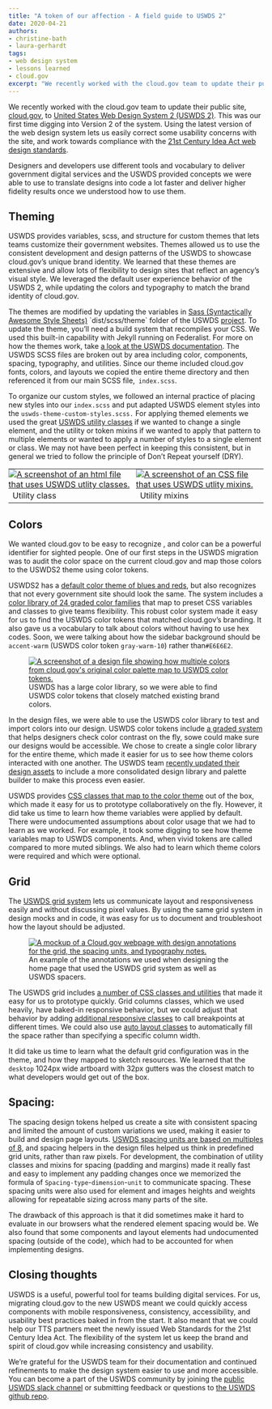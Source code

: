 ```yaml
---
title: "A token of our affection - A field guide to USWDS 2"
date: 2020-04-21
authors:
- christine-bath
- laura-gerhardt
tags:
- web design system
- lessons learned
- cloud.gov
excerpt: "We recently worked with the cloud.gov team to update their public site, cloud.gov, to United States Web Design System 2. The USWDS provided concepts we were able to use to translate designs into code a lot faster and deliver higher fidelity results once we understood how to use them."
---
```


We recently worked with the cloud.gov team to update their public site, [cloud.gov](https://cloud.gov/), to [United States Web Design System 2 (USWDS 2)](https://designsystem.digital.gov/). This was our first time digging into Version 2 of the system.
Using the latest version of the web design system lets us easily correct some usability concerns with the site, and work towards compliance with the [21st Century Idea Act web design standards](https://digital.gov/resources/21st-century-integrated-digital-experience-act/).

Designers and developers use different tools and vocabulary to deliver
government digital services and the USWDS provided concepts we were able
to use to translate designs into code a lot faster and deliver higher
fidelity results once we understood how to use them.

## Theming

USWDS provides variables, scss, and structure for custom themes that lets teams customize their government websites. Themes allowed us to use the consistent development and design patterns of the USWDS to showcase cloud.gov’s unique brand identity. We learned that these themes are extensive and allow lots of flexibility to design sites that reflect an agency’s visual style. We leveraged the default user experience behavior of the USWDS 2, while updating the colors and typography to match the brand identity of cloud.gov.

The themes are modified by updating the variables in [Sass (Syntactically Awesome Style Sheets)](https://en.wikipedia.org/wiki/Sass_(stylesheet_language))
`dist/scss/theme` folder of the USWDS
[project](https://designsystem.digital.gov/documentation/developers/#download).
To update the theme, you’ll need a build system that recompiles your CSS. We used this built-in capability with Jekyll running on Federalist.
For more on how the themes work, take [a look at the USWDS documentation](https://designsystem.digital.gov/documentation/developers/#customization-theming-and-tokens).
The USWDS SCSS files are broken out by area including color, components,
spacing, typography, and utilities. Since our theme included cloud.gov
fonts, colors, and layouts we copied the entire theme directory and then
referenced it from our main SCSS file,` index.scss`.

To organize our custom styles, we followed an internal practice of
placing new styles into our `index.scss` and put adapted USWDS element
styles into the `uswds-theme-custom-styles.scss.` For applying themed
elements we used the great [USWDS utility classes](https://designsystem.digital.gov/utilities/) if we wanted to
change a single element, and the utility or token mixins if we wanted to
apply that pattern to multiple elements or wanted to apply a number of
styles to a single element or class. We may not have been perfect in
keeping this consistent, but in general we tried to follow the principle
of Don’t Repeat yourself (DRY).

<table>
  <tr>
    <td style="width: 50%; padding: 0;">
  <a href="{{site.baseurl}}/assets/blog/web-design-standards/utility-classes.png">
    <img src="{{site.baseurl}}/assets/blog/web-design-standards/utility-classes.png" alt="A screenshot of an html file that uses USWDS utlity classes."/>
  </a>

</td>
    <td style="width: 50%; padding: 0;">
        <a href="{{site.baseurl}}/assets/blog/web-design-standards/utility-mixins.png">
    <img src="{{site.baseurl}}/assets/blog/web-design-standards/utility-mixins.png" alt="A screenshot of an CSS file that uses USWDS utlity mixins."/>
  </a>
    </td>
  </tr>
  <tr>
    <td>Utility class</td>
    <td>Utility mixins</td>
  </tr>
</table>


## Colors

We wanted cloud.gov to be easy to recognize , and color can be a
powerful identifier for sighted people. One of our first steps in the
USWDS migration was to audit the color space on the current cloud.gov
and map those colors to the USWDS2 theme using color tokens.

USWDS2 has a [default color theme of blues and reds](https://designsystem.digital.gov/design-tokens/color/theme-tokens/),
but also recognizes that not every government site should look the same.
The system includes a [color library of 24 graded color families](https://designsystem.digital.gov/design-tokens/color/system-tokens/)
that map to preset CSS variables and classes to give teams flexibility.
This robust color system made it easy for us to find the USWDS color
tokens that matched cloud.gov’s branding. It also gave us a vocabulary
to talk about colors without having to use hex codes. Soon, we were
talking about how the sidebar background should be `accent-warm` (USWDS color token `gray-warm-10`) rather than`#E6E6E2`.

<figure>
  <a href="{{site.baseurl}}/assets/blog/web-design-standards/cloud.gov-uswds-tokens.jpg">
    <img src="{{site.baseurl}}/assets/blog/web-design-standards/cloud.gov-uswds-tokens.jpg" alt="A screenshot of a design file showing how multiple colors from cloud.gov's original color palette map to USWDS color tokens."/>
  </a>
  <figcaption>USWDS has a large color library, so we were able to find USWDS color tokens that closely matched existing brand colors.</figcaption>
</figure>

In the design files, we were able to use the USWDS color library to test
and import colors into our design. USWDS color tokens include [a graded system](https://designsystem.digital.gov/design-tokens/color/overview/)
that helps designers check color contrast on the fly, sowe could make
sure our designs would be accessible. We chose to create a single color
library for the entire theme, which made it easier for us to see how
theme colors interacted with one another. The USWDS team [recently updated their design assets](https://github.com/uswds/uswds-for-designers/releases/tag/v2.0)
to include a more consolidated design library and palette builder to
make this process even easier.

USWDS provides [CSS classes that map to the color theme](https://designsystem.digital.gov/utilities/color/) out of the
box, which made it easy for us to prototype collaboratively on the fly.
However, it did take us time to learn how theme variables were applied
by default. There were undocumented assumptions about color usage that
we had to learn as we worked. For example, it took some digging to see
how theme variables map to USWDS components. And, when vivid tokens are
called compared to more muted siblings. We also had to learn which theme
colors were required and which were optional.

## Grid

The [USWDS grid system](https://designsystem.digital.gov/utilities/layout-grid/) lets
us communicate layout and responsiveness easily and without discussing
pixel values. By using the same grid system in design mocks and in code,
it was easy for us to document and troubleshoot how the layout should be
adjusted.

<figure>
  <a href="{{site.baseurl}}/assets/blog/web-design-standards/uswds2-grid.jpg">
    <img src="{{site.baseurl}}/assets/blog/web-design-standards/uswds2-grid.jpg" alt="A mockup of a Cloud.gov webpage with design annotations for the grid, the spacing units, and typography notes."/>
  </a>
  <figcaption>An example of the annotations we used when designing the home page that used the USWDS grid system as well as USWDS spacers.</figcaption>
</figure>

The USWDS grid includes [a number of CSS classes and utilities](https://designsystem.digital.gov/utilities/layout-grid/)
that made it easy for us to prototype quickly. Grid columns classes,
which we used heavily, have baked-in responsive behavior, but we could
adjust that behavior by adding [additional responsive classes](https://designsystem.digital.gov/utilities/layout-grid/#responsive-classes)
to call breakpoints at different times. We could also use [auto layout classes](https://designsystem.digital.gov/utilities/layout-grid/#auto-layout-columns)
to automatically fill the space rather than specifying a specific column width.

It did take us time to learn what the default grid configuration was in
the theme, and how they mapped to sketch resources. We learned that the
`desktop` 1024px wide artboard with 32px gutters was the closest match
to what developers would get out of the box.

## Spacing:

The spacing design tokens helped us create a site with consistent
spacing and limited the amount of custom variations we used, making it
easier to build and design page layouts. [USWDS spacing units are based on multiples of 8](https://designsystem.digital.gov/design-tokens/spacing-units/), and
spacing helpers in the design files helped us think in predefined grid
units, rather than raw pixels. For development, the combination of
utility classes and mixins for spacing (padding and margins) made it
really fast and easy to implement any padding changes once we memorized
the formula of `Spacing-type`-`dimension`-`unit` to communicate
spacing. These spacing units were also used for element and images
heights and weights allowing for repeatable sizing across many parts of
the site.

The drawback of this approach is that it did sometimes make it hard to
evaluate in our browsers what the rendered element spacing would be. We
also found that some components and layout elements had undocumented
spacing (outside of the code), which had to be accounted for when
implementing designs.

## Closing thoughts

USWDS is a useful, powerful tool for teams building digital services.
For us, migrating cloud.gov to the new USWDS meant we could quickly
access components with mobile responsiveness, consistency,
accessibility, and usability best practices baked in from the start. It
also meant that we could help our TTS partners meet the newly issued Web
Standards for the 21st Century Idea Act. The flexibility of the system
let us keep the brand and spirit of cloud.gov while increasing
consistency and usability.

We’re grateful for the USWDS team for their documentation and continued
refinements to make the design system easier to use and more accessible.
You can become a part of the USWDS community by joining the [public USWDS slack channel](https://chat.18f.gov/) or submitting feedback or
questions to [the USWDS github repo](https://github.com/uswds/uswds).
